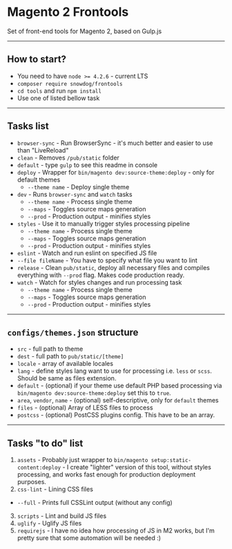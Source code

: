 # Magento 2 Frontools
Set of front-end tools for Magento 2, based on Gulp.js

---

## How to start?
* You need to have `node >= 4.2.6` - current LTS
* `composer require snowdog/frontools`
* `cd tools` and run `npm install`
* Use one of listed bellow task

---

## Tasks list
* `browser-sync` - Run BrowserSync - it's much better and easier to use than "LiveReload"
* `clean` - Removes `/pub/static` folder
* `default` - type `gulp` to see this readme in console
* `deploy` - Wrapper for `bin/magento dev:source-theme:deploy` - only for default themes
  * `--theme name` - Deploy single theme
* `dev` - Runs `browser-sync` and `watch` tasks
  * `--theme name` - Process single theme
  * `--maps` - Toggles source maps generation
  * `--prod` - Production output - minifies styles
* `styles` - Use it to manually trigger styles processing pipeline
  * `--theme name` - Process single theme
  * `--maps` - Toggles source maps generation
  * `--prod` - Production output - minifies styles
* `eslint` - Watch and run eslint on specified JS file
 * `--file fileName` - You have to specify what file you want to lint
* `release` - Clean `pub/static`, deploy all necessary files and compiles everything with `--prod` flag. Makes code production ready.
* `watch` - Watch for styles changes and run processing task
  * `--theme name` - Process single theme
  * `--maps` - Toggles source maps generation
  * `--prod` - Production output - minifies styles

---

## `configs/themes.json` structure
- `src` - full path to theme
- `dest` - full path to `pub/static/[theme]`
- `locale` - array of available locales
- `lang` - define styles lang want to use for processing i.e. `less` or `scss`. Should be same as files extension.
- `default` - (optional) if your theme use default PHP based processing via `bin/magento dev:source-theme:deploy` set this to `true`.
- `area`, `vendor`, `name` - (optional) self-descriptive, only for `default` themes
- `files` - (optional) Array of LESS files to process
- `postcss` - (optional) PostCSS plugins config. This have to be an array.

---

## Tasks "to do" list
1. `assets` - Probably just wrapper to `bin/magento setup:static-content:deploy` - I create "lighter" version of this tool, without styles processing, and works fast enough for production deployment purposes.
2. `css-lint` - Lining CSS files
  * `--full` - Prints full CSSLint output (without any config)
3. `scripts` - Lint and build JS files
4. `uglify` - Uglify JS files
5. `requirejs` - I have no idea how processing of JS in M2 works, but I'm pretty sure that some automation will be needed :)

